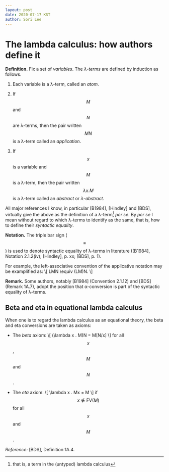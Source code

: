```yaml
---
layout: post
date: 2020-07-17 KST
author: Sori Lee
---
```


# The lambda calculus: how authors define it

**Definition.** Fix a set of *variables*. The *λ-terms* are defined by induction as follows.

   1. Each variable is a λ-term, called an *atom*.

   2. If $$M$$ and $$N$$ are λ-terms, then the pair written $$MN$$ is a λ-term called an *application*.

   3. If $$x$$ is a variable and $$M$$ is a λ-term, then the pair written $$\lambda x . M$$ is a λ-term called an *abstract* or *λ-abstract*.

<!-- A *composite* λ-term is a λ-term that is not an atom. -->

All major references I know, in particular [B1984], [Hindley] and [BDS], virtually give the above as the definition of a λ-term[^1] *per se*. By *per se* I mean without regard to which λ-terms to identify as the same, that is, how to define their *syntactic equality*.

[^1]: that is, a term in the (untyped) lambda calculus

**Notation.** The triple bar sign ($$\equiv$$) is used to denote syntactic equality of λ-terms in literature ([B1984], Notation 2.1.2(iv); [Hindley], p. xx; [BDS], p. 1).

For example, the left-associative convention of the applicative notation may be examplified as:
\\[
LMN \equiv (LM)N.
\\]

**Remark.** Some authors, notably [B1984] (Convention 2.1.12) and [BDS] (Remark 1A.7), adopt the position that α-conversion is part of the syntactic equality of λ-terms. 

## Beta and eta in equational lambda calculus

When one is to regard the lambda calculus as an equational theory, the beta and eta conversions are taken as axioms:

- The *beta* axiom:
  \\[
  (\lambda x . M)N = M[N/x]
  \\]
  for all $$x$$, $$M$$ and $$N$$.
 
- The *eta* axiom:
  \\[
  \lambda x . Mx = M
  \\]
  if $$x \notin \textrm{FV}(M)$$ for all $$x$$ and $$M$$.

*Reference:* [BDS], Definition 1A.4.
